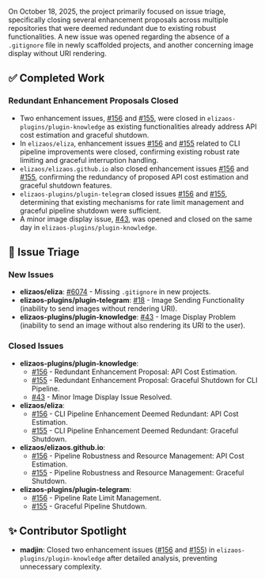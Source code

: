 On October 18, 2025, the project primarily focused on issue triage, specifically closing several enhancement proposals across multiple repositories that were deemed redundant due to existing robust functionalities. A new issue was opened regarding the absence of a `.gitignore` file in newly scaffolded projects, and another concerning image display without URI rendering.

## ✅ Completed Work
### Redundant Enhancement Proposals Closed
*   Two enhancement issues, [#156](https://github.com/elizaos-plugins/plugin-knowledge/issues/156) and [#155](https://github.com/elizaos-plugins/plugin-knowledge/issues/155), were closed in `elizaos-plugins/plugin-knowledge` as existing functionalities already address API cost estimation and graceful shutdown.
*   In `elizaos/eliza`, enhancement issues [#156](https://github.com/elizaos/eliza/issues/156) and [#155](https://github.com/elizaos/eliza/issues/155) related to CLI pipeline improvements were closed, confirming existing robust rate limiting and graceful interruption handling.
*   `elizaos/elizaos.github.io` also closed enhancement issues [#156](https://github.com/elizaos/elizaos.github.io/issues/156) and [#155](https://github.com/elizaos/elizaos.github.io/issues/155), confirming the redundancy of proposed API cost estimation and graceful shutdown features.
*   `elizaos-plugins/plugin-telegram` closed issues [#156](https://github.com/elizaos-plugins/plugin-telegram/issues/156) and [#155](https://github.com/elizaos-plugins/plugin-telegram/issues/155), determining that existing mechanisms for rate limit management and graceful pipeline shutdown were sufficient.
*   A minor image display issue, [#43](https://github.com/elizaos-plugins/plugin-knowledge/issues/43), was opened and closed on the same day in `elizaos-plugins/plugin-knowledge`.

## 🐞 Issue Triage
### New Issues
*   **elizaos/eliza**: [#6074](https://github.com/elizaos/eliza/issues/6074) - Missing `.gitignore` in new projects.
*   **elizaos-plugins/plugin-telegram**: [#18](https://github.com/elizaos-plugins/plugin-telegram/issues/18) - Image Sending Functionality (inability to send images without rendering URI).
*   **elizaos-plugins/plugin-knowledge**: [#43](https://github.com/elizaos-plugins/plugin-knowledge/issues/43) - Image Display Problem (inability to send an image without also rendering its URI to the user).

### Closed Issues
*   **elizaos-plugins/plugin-knowledge**:
    *   [#156](https://github.com/elizaos-plugins/plugin-knowledge/issues/156) - Redundant Enhancement Proposal: API Cost Estimation.
    *   [#155](https://github.com/elizaos-plugins/plugin-knowledge/issues/155) - Redundant Enhancement Proposal: Graceful Shutdown for CLI Pipeline.
    *   [#43](https://github.com/elizaos-plugins/plugin-knowledge/issues/43) - Minor Image Display Issue Resolved.
*   **elizaos/eliza**:
    *   [#156](https://github.com/elizaos/eliza/issues/156) - CLI Pipeline Enhancement Deemed Redundant: API Cost Estimation.
    *   [#155](https://github.com/elizaos/eliza/issues/155) - CLI Pipeline Enhancement Deemed Redundant: Graceful Shutdown.
*   **elizaos/elizaos.github.io**:
    *   [#156](https://github.com/elizaos/elizaos.github.io/issues/156) - Pipeline Robustness and Resource Management: API Cost Estimation.
    *   [#155](https://github.com/elizaos/elizaos.github.io/issues/155) - Pipeline Robustness and Resource Management: Graceful Shutdown.
*   **elizaos-plugins/plugin-telegram**:
    *   [#156](https://github.com/elizaos-plugins/plugin-telegram/issues/156) - Pipeline Rate Limit Management.
    *   [#155](https://github.com/elizaos-plugins/plugin-telegram/issues/155) - Graceful Pipeline Shutdown.

## ✨ Contributor Spotlight
*   **madjin**: Closed two enhancement issues ([#156](https://github.com/elizaos-plugins/plugin-knowledge/issues/156) and [#155](https://github.com/elizaos-plugins/plugin-knowledge/issues/155)) in `elizaos-plugins/plugin-knowledge` after detailed analysis, preventing unnecessary complexity.
